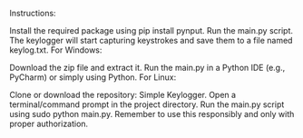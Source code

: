Instructions:

Install the required package using pip install pynput.
Run the main.py script.
The keylogger will start capturing keystrokes and save them to a file named keylog.txt.
For Windows:

Download the zip file and extract it.
Run the main.py in a Python IDE (e.g., PyCharm) or simply using Python.
For Linux:

Clone or download the repository: Simple Keylogger.
Open a terminal/command prompt in the project directory.
Run the main.py script using sudo python main.py.
Remember to use this responsibly and only with proper authorization.
